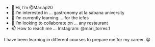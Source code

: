 - 👋 Hi, I’m @Mariap20
- 👀 I’m interested in ... gastronomy at la sabana university
- 🌱 I’m currently learning ... for the icfes
- 💞️ I’m looking to collaborate on ... any restaurant 
- 📫 How to reach me ... Instagram: @mari_torres.1

I have been learning in different courses to prepare me for my career. :grin:

<!---
Mariap20/Mariap20 is a ✨ special ✨ repository because its `README.md` (this file) appears on your GitHub profile.
You can click the Preview link to take a look at your changes.
--->
